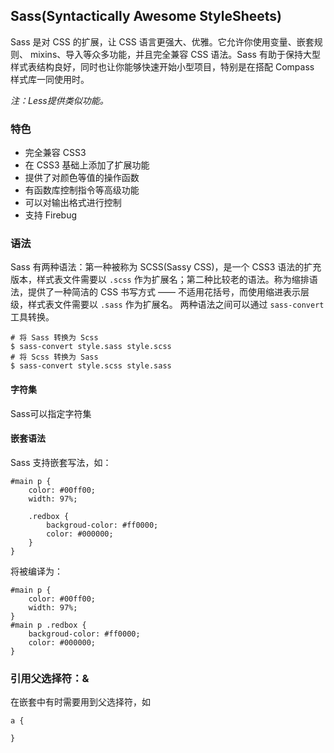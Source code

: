 ## Sass(Syntactically Awesome StyleSheets)

Sass 是对 CSS 的扩展，让 CSS 语言更强大、优雅。它允许你使用变量、嵌套规则、 mixins、导入等众多功能，并且完全兼容 CSS 语法。Sass 有助于保持大型样式表结构良好，同时也让你能够快速开始小型项目，特别是在搭配 Compass 样式库一同使用时。

*注：Less提供类似功能。*

### 特色
- 完全兼容 CSS3
- 在 CSS3 基础上添加了扩展功能
- 提供了对颜色等值的操作函数
- 有函数库控制指令等高级功能
- 可以对输出格式进行控制
- 支持 Firebug

### 语法
Sass 有两种语法：第一种被称为 SCSS(Sassy CSS)，是一个 CSS3 语法的扩充版本，样式表文件需要以 `.scss` 作为扩展名；第二种比较老的语法。称为缩排语法，提供了一种简洁的 CSS 书写方式 —— 不适用花括号，而使用缩进表示层级，样式表文件需要以 `.sass` 作为扩展名。
两种语法之间可以通过 `sass-convert` 工具转换。

    # 将 Sass 转换为 Scss
    $ sass-convert style.sass style.scss
    # 将 Scss 转换为 Sass
    $ sass-convert style.scss style.sass

#### 字符集
Sass可以指定字符集

#### 嵌套语法
Sass 支持嵌套写法，如：

    #main p {
        color: #00ff00;
        width: 97%;

        .redbox {
            backgroud-color: #ff0000;
            color: #000000;
        }
    }

将被编译为：

    #main p {
        color: #00ff00;
        width: 97%;     
    }
    #main p .redbox {
        backgroud-color: #ff0000;
        color: #000000;      
    }

### 引用父选择符：&
在嵌套中有时需要用到父选择符，如

    a {

    }

